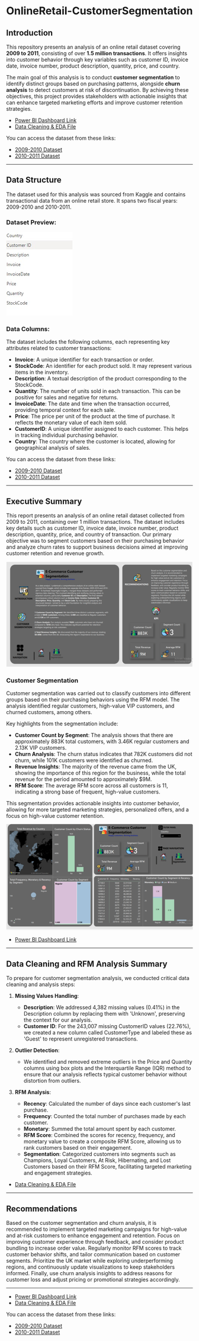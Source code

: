 # **OnlineRetail-CustomerSegmentation**

## **Introduction**

This repository presents an analysis of an online retail dataset covering **2009 to 2011**, consisting of over **1.5 million transactions**. It offers insights into customer behavior through key variables such as customer ID, invoice date, invoice number, product description, quantity, price, and country.

The main goal of this analysis is to conduct **customer segmentation** to identify distinct groups based on purchasing patterns, alongside **churn analysis** to detect customers at risk of discontinuation. By achieving these objectives, this project provides stakeholders with actionable insights that can enhance targeted marketing efforts and improve customer retention strategies.

- [Power BI Dashboard Link](https://github.com/NishaChandila/OnlineRetail-Customer-Segmentation/blob/main/Customer-Segmentation-Dashboard.pdf)  
- [Data Cleaning & EDA File](https://github.com/NishaChandila/OnlineRetail-Customer-Segmentation/blob/main/OnlineRetail-DC.ipynb)

You can access the dataset from these links:
- [2009-2010 Dataset](https://www.kaggle.com/datasets/sanlian/online-retail-dataset/data)
- [2010-2011 Dataset](https://www.kaggle.com/datasets/sanlian/online-retail-dataset/data)
---

## **Data Structure**

The dataset used for this analysis was sourced from Kaggle and contains transactional data from an online retail store. It spans two fiscal years: 2009-2010 and 2010-2011.

### **Dataset Preview:**
![Dataset Preview](https://github.com/NishaChandila/project-assets/blob/main/onlineretail-dataset.jpg?raw=true)  

### **Data Columns:**
The dataset includes the following columns, each representing key attributes related to customer transactions:

- **Invoice**: A unique identifier for each transaction or order.
- **StockCode**: An identifier for each product sold. It may represent various items in the inventory.
- **Description**: A textual description of the product corresponding to the StockCode.
- **Quantity**: The number of units sold in each transaction. This can be positive for sales and negative for returns.
- **InvoiceDate**: The date and time when the transaction occurred, providing temporal context for each sale.
- **Price**: The price per unit of the product at the time of purchase. It reflects the monetary value of each item sold.
- **CustomerID**: A unique identifier assigned to each customer. This helps in tracking individual purchasing behavior.
- **Country**: The country where the customer is located, allowing for geographical analysis of sales.

You can access the dataset from these links:
- [2009-2010 Dataset](https://www.kaggle.com/datasets/sanlian/online-retail-dataset/data)
- [2010-2011 Dataset](https://www.kaggle.com/datasets/sanlian/online-retail-dataset/data)

---

## **Executive Summary**

This report presents an analysis of an online retail dataset collected from 2009 to 2011, containing over 1 million transactions. The dataset includes key details such as customer ID, invoice date, invoice number, product description, quantity, price, and country of transaction. Our primary objective was to segment customers based on their purchasing behavior and analyze churn rates to support business decisions aimed at improving customer retention and revenue growth.

![Power BI Dashboard](https://github.com/NishaChandila/project-assets/blob/main/onlineretail1.PNG)

### **Customer Segmentation**

Customer segmentation was carried out to classify customers into different groups based on their purchasing behaviors using the RFM model. The analysis identified regular customers, high-value VIP customers, and churned customers, among others.

Key highlights from the segmentation include:

- **Customer Count by Segment**: The analysis shows that there are approximately 883K total customers, with 3.46K regular customers and 2.13K VIP customers.
- **Churn Analysis**: The churn status indicates that 782K customers did not churn, while 101K customers were identified as churned.
- **Revenue Insights**: The majority of the revenue came from the UK, showing the importance of this region for the business, while the total revenue for the period amounted to approximately $9M.
- **RFM Score**: The average RFM score across all customers is 11, indicating a strong base of frequent, high-value customers.

This segmentation provides actionable insights into customer behavior, allowing for more targeted marketing strategies, personalized offers, and a focus on high-value customer retention.

![Customer Segmentation Visualization](https://github.com/NishaChandila/project-assets/blob/main/onlineretail2.PNG)  

- [Power BI Dashboard Link](https://github.com/NishaChandila/OnlineRetail-Customer-Segmentation/blob/main/Customer-Segmentation-Dashboard.pdf)

---

## **Data Cleaning and RFM Analysis Summary**

To prepare for customer segmentation analysis, we conducted critical data cleaning and analysis steps:

1. **Missing Values Handling**:
   - **Description**: We addressed 4,382 missing values (0.41%) in the Description column by replacing them with 'Unknown', preserving the context for our analysis.
   - **Customer ID**: For the 243,007 missing CustomerID values (22.76%), we created a new column called CustomerType and labeled these as 'Guest' to represent unregistered transactions.

2. **Outlier Detection**:
   - We identified and removed extreme outliers in the Price and Quantity columns using box plots and the Interquartile Range (IQR) method to ensure that our analysis reflects typical customer behavior without distortion from outliers.

3. **RFM Analysis**:
   - **Recency**: Calculated the number of days since each customer's last purchase.
   - **Frequency**: Counted the total number of purchases made by each customer.
   - **Monetary**: Summed the total amount spent by each customer.
   - **RFM Score**: Combined the scores for recency, frequency, and monetary value to create a composite RFM Score, allowing us to rank customers based on their engagement.
   - **Segmentation**: Categorized customers into segments such as Champions, Loyal Customers, At Risk, Hibernating, and Lost Customers based on their RFM Score, facilitating targeted marketing and engagement strategies.

- [Data Cleaning & EDA File](https://github.com/NishaChandila/OnlineRetail-Customer-Segmentation/blob/main/OnlineRetail-DC.ipynb)

---

## **Recommendations**

Based on the customer segmentation and churn analysis, it is recommended to implement targeted marketing campaigns for high-value and at-risk customers to enhance engagement and retention. Focus on improving customer experience through feedback, and consider product bundling to increase order value. Regularly monitor RFM scores to track customer behavior shifts, and tailor communication based on customer segments. Prioritize the UK market while exploring underperforming regions, and continuously update visualizations to keep stakeholders informed. Finally, use churn analysis insights to address reasons for customer loss and adjust pricing or promotional strategies accordingly.

---

- [Power BI Dashboard Link](https://github.com/NishaChandila/OnlineRetail-Customer-Segmentation/blob/main/Customer-Segmentation-Dashboard.pdf)  
- [Data Cleaning & EDA File](https://github.com/NishaChandila/OnlineRetail-Customer-Segmentation/blob/main/OnlineRetail-DC.ipynb)

You can access the dataset from these links:
- [2009-2010 Dataset](https://www.kaggle.com/datasets/sanlian/online-retail-dataset/data)
- [2010-2011 Dataset](https://www.kaggle.com/datasets/sanlian/online-retail-dataset/data)
